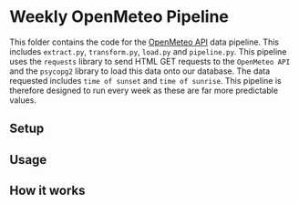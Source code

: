# Weekly OpenMeteo Pipeline
This folder contains the code for the [OpenMeteo API](https://open-meteo.com/en/docs) data pipeline. This includes `extract.py`, `transform.py`, `load.py` and `pipeline.py`. This pipeline uses the `requests` library to send HTML GET requests to the `OpenMeteo API` and the `psycopg2` library to load this data onto our database. The data requested includes `time of sunset` and `time of sunrise`. This pipeline is therefore designed to run every week as these are far more predictable values.

## Setup

## Usage

## How it works
